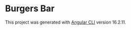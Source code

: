 # Burgers Bar

This project was generated with [Angular CLI](https://github.com/angular/angular-cli) version 16.2.11.

